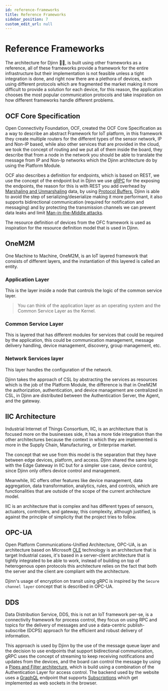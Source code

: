 ```yaml
---
id: reference-frameworks
title: Reference Frameworks
sidebar_position: 7
custom_edit_url: null
---
```


# Reference Frameworks

The architecture for Djinn 🧞‍♂️, is built using other frameworks as a reference, all of these frameworks provide a framework for the entire infrastructure but their implementation is not feasible unless a tight integration is done, and right now there are a plethora of devices, each using different protocols which are fragmented the market making it more difficult to provide a solution for each device, for this reason, the application chooses the most popular communication protocols and take inspiration on how different frameworks handle different problems.

## OCF Core Specification

Open Connectivity Foundation, OCF, created the OCF Core Specification as a way to describe an abstract Framework for IoT platform, in this framework they create multiple routers for the different types of the sensor network, IP and Non-IP based, while also other services that are provided in the cloud, we took the concept of routing and we put all of them inside the board, they describe that from a node in the network you should be able to translate the message from IP and Non-Ip networks which the Djinn architecture do by using the Platform Module.

OCF also describes a definition for endpoints, which is based on REST, we use the concept of the endpoint but in Djinn we use [gRPC](https://grpc.io/docs/what-is-grpc/introduction/) for the exposing the endpoints, the reason for this is with REST you add overhead by [Marshaling and Unmarshaling](https://squbs.readthedocs.io/en/latest/marshalling/) data, by using [Protocol Buffers](https://developers.google.com/protocol-buffers), Djinn is able to avoid the step of serializing/deserialize making it more performant, it also supports bidirectional communication (required for notification and messaging) and by protecting the transmission channels we can prevent data leaks and limit [Man-in-the-Middle attacks](https://en.wikipedia.org/wiki/Man-in-the-middle_attack).

The resource definition of devices from the OFC framework is used as inspiration for the resource definition model that is used in Djinn.

## OneM2M

One Machine to Machine, OneM2M, is an IoT layered framework that consists of different layers, and the instantiation of this layered is called an entity.

### Application Layer

This is the layer inside a node that controls the logic of the common service layer.

> You can think of the application layer as an operating system and the Common Service Layer as the Kernel.

### Common Service Layer

This is layered that has different modules for services that could be required by the application, this could be communication management, message delivery handling, device management, discovery, group management, etc.

### Network Services layer

This layer handles the configuration of the network.

Djinn takes the approach of CSL by abstracting the services as resources which is the job of the Platform Module, the difference is that in OneM2M the authorization, authentication, and device management are centralized in CSL, in Djinn are distributed between the Authentication Server, the Agent, and the gateway.

## IIC Architecture

Industrial Internet of Things Consortium, IIC, is an architecture that is focused more on the businesses side, it has a more tide integration than the other architectures because the context in which they are implemented is more in the Supply Chain, Manufacturing, or Enterprise market.

The concept that we use from this model is the separation that they have between edge devices, platform, and access. Djinn shared the same logic with the Edge Gateway in IIC but for a simpler use case, device control, since Djinn only offers device control and management.

Meanwhile, IIC offers other features like device management, data aggregation, data transformation, analytics, rules, and controls, which are functionalities that are outside of the scope of the current architecture model.

IIC is an architecture that is complex and has different types of sensors, actuators, controllers, and gateway, this complexity, although justified, is against the principle of simplicity that the project tries to follow.

## OPC-UA

Open Platform Communications-Unified Architecture, OPC-UA, is an architecture based on Microsoft [OLE](https://docs.microsoft.com/en-us/cpp/mfc/ole-background?view=msvc-170) technology is an architecture that is target Industrial cases, it's based in a server-client architecture that is tightly integrated to be able to work, instead of building on top of heterogenous open protocols this architecture relies on the fact that both the server and the client are compliant with the architecture.

Djinn's usage of encryption on transit using gRPC is inspired by the `Secure channel layer` concept that is described in OPC-UA.

## DDS

Data Distribution Service, DDS, this is not an IoT framework per-se, is a connectivity framework for process control, they focus on using RPC and topics for the delivery of messages and use a data-centric publish-subscribe (DCPS) approach for the efficient and robust delivery of information.

This approach is used by Djinn by the use of the message queue layer and the decision to use endpoints that support bidirectional communication, gRPC uses the concept of streaming to keep receiving notifications and updates from the devices, and the board can control the message by using a [Pipes and Filter architecture](https://www.linkedin.com/pulse/software-architectural-patterns-pipes-filters-lakmal-kankanamge/), which is build using a combination of the Authentication Layer for access control. The backend used by the website uses a [GraphQL](https://graphql.org/) endpoint that supports [Subscriptions](https://graphql.org/blog/subscriptions-in-graphql-and-relay/) which get implemented as web sockets in the browser.

